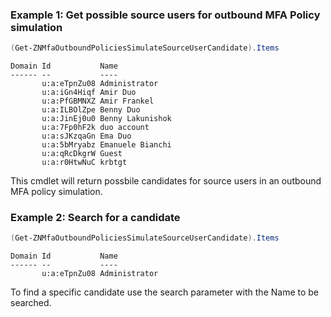 ### Example 1: Get possible source users for outbound MFA Policy simulation
```powershell
(Get-ZNMfaOutboundPoliciesSimulateSourceUserCandidate).Items 
```

```output
Domain Id           Name
------ --           ----
       u:a:eTpnZu08 Administrator
       u:a:iGn4Hiqf Amir Duo
       u:a:PfGBMNXZ Amir Frankel
       u:a:ILBOlZpe Benny Duo
       u:a:JinEj0u0 Benny Lakunishok
       u:a:7Fp0hF2k duo account
       u:a:sJKzqaGn Ema Duo
       u:a:5bMryabz Emanuele Bianchi
       u:a:qRcDkgrW Guest
       u:a:r0HtwNuC krbtgt
```

This cmdlet will return possbile candidates for source users in an outbound MFA policy simulation.

### Example 2: Search for a candidate
```powershell
(Get-ZNMfaOutboundPoliciesSimulateSourceUserCandidate).Items
```

```output
Domain Id           Name
------ --           ----
       u:a:eTpnZu08 Administrator
```

To find a specific candidate use the search parameter with the Name to be searched.

